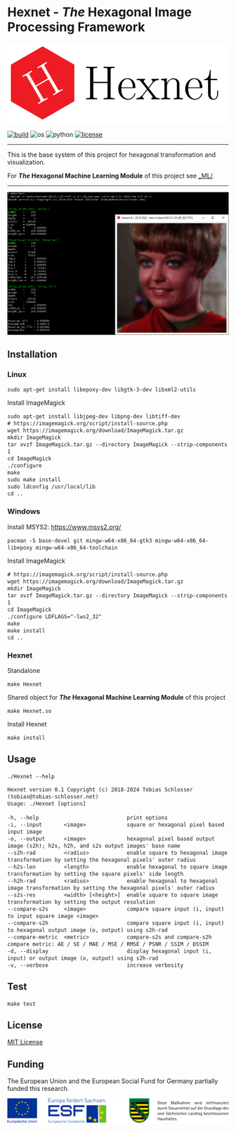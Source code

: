 Hexnet - _The_ Hexagonal Image Processing Framework
===================================================


![Hexnet logo](doc/logos/Hexnet_logo_large.png "Hexnet logo")

[![build](https://app.travis-ci.com/TSchlosser13/Hexnet.svg?token=bzi69tgaRRW1N3ZMisbz&branch=master)](https://app.travis-ci.com/TSchlosser13/Hexnet)
![os](https://img.shields.io/badge/os-linux%20%7C%20windows-blue)
![python](https://img.shields.io/badge/python-3.7-blue)
[![license](https://img.shields.io/github/license/TSchlosser13/Hexnet)](https://github.com/TSchlosser13/Hexnet/blob/master/LICENSE.txt)


---

This is the base system of this project for hexagonal transformation and visualization.

For **_The_ Hexagonal Machine Learning Module** of this project see [_ML/](_ML/).

---


![Hexnet screenshot](doc/Hexnet_screenshot.png "Hexnet screenshot")




Installation
------------

### Linux

```
sudo apt-get install libepoxy-dev libgtk-3-dev libxml2-utils
```

Install ImageMagick

```
sudo apt-get install libjpeg-dev libpng-dev libtiff-dev
# https://imagemagick.org/script/install-source.php
wget https://imagemagick.org/download/ImageMagick.tar.gz
mkdir ImageMagick
tar xvzf ImageMagick.tar.gz --directory ImageMagick --strip-components 1
cd ImageMagick
./configure
make
sudo make install
sudo ldconfig /usr/local/lib
cd ..
```


### Windows

Install MSYS2: https://www.msys2.org/

```
pacman -S base-devel git mingw-w64-x86_64-gtk3 mingw-w64-x86_64-libepoxy mingw-w64-x86_64-toolchain
```

Install ImageMagick

```
# https://imagemagick.org/script/install-source.php
wget https://imagemagick.org/download/ImageMagick.tar.gz
mkdir ImageMagick
tar xvzf ImageMagick.tar.gz --directory ImageMagick --strip-components 1
cd ImageMagick
./configure LDFLAGS="-lws2_32"
make
make install
cd ..
```


### Hexnet

Standalone

```
make Hexnet
```

Shared object for **_The_ Hexagonal Machine Learning Module** of this project

```
make Hexnet.so
```

Install Hexnet

```
make install
```




Usage
-----

```
./Hexnet --help
```

```
Hexnet version 0.1 Copyright (c) 2018-2024 Tobias Schlosser (tobias@tobias-schlosser.net)
Usage: ./Hexnet [options]

-h, --help                            print options
-i, --input       <image>             square or hexagonal pixel based input image
-o, --output      <image>             hexagonal pixel based output image (s2h); h2s, h2h, and s2s output images' base name
--s2h-rad         <radius>            enable square to hexagonal image transformation by setting the hexagonal pixels' outer radius
--h2s-len         <length>            enable hexagonal to square image transformation by setting the square pixels' side length
--h2h-rad         <radius>            enable hexagonal to hexagonal image transformation by setting the hexagonal pixels' outer radius
--s2s-res         <width> [<height>]  enable square to square image transformation by setting the output resolution
--compare-s2s     <image>             compare square input (i, input) to input square image <image>
--compare-s2h                         compare square input (i, input) to hexagonal output image (o, output) using s2h-rad
--compare-metric  <metric>            compare-s2s and compare-s2h compare metric: AE / SE / MAE / MSE / RMSE / PSNR / SSIM / DSSIM
-d, --display                         display hexagonal input (i, input) or output image (o, output) using s2h-rad
-v, --verbose                         increase verbosity
```


Test
----

```
make test
```


License
-------

[MIT License](LICENSE.txt)


Funding
-------

The European Union and the European Social Fund for Germany partially funded this research.

![ESF logo](doc/logos/ESF_logo.png "ESF logo")


